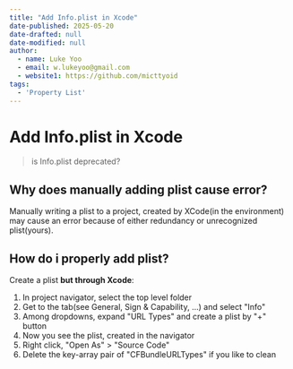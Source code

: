 ```yaml
---
title: "Add Info.plist in Xcode"
date-published: 2025-05-20
date-drafted: null
date-modified: null
author:
  - name: Luke Yoo
  - email: w.lukeyoo@gmail.com
  - website1: https://github.com/micttyoid
tags:
  - 'Property List'
---
```


# Add Info.plist in Xcode

> is Info.plist deprecated? 

## Why does manually adding plist cause error?

Manually writing a plist to a project, created by XCode(in the environment)
may cause an error because of either redundancy or unrecognized plist(yours).

## How do i properly add plist?

Create a plist **but through Xcode**:

1. In project navigator, select the top level folder
2. Get to the tab(see General, Sign & Capability, ...) and select "Info"
3. Among dropdowns, expand "URL Types" and create a plist by "+" button
4. Now you see the plist, created in the navigator
5. Right click, "Open As" > "Source Code"
6. Delete the key-array pair of "CFBundleURLTypes" if you like to clean